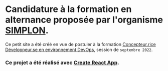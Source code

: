 # Candidature à la formation en alternance proposée par l'organisme [SIMPLON](https://simplon.co/).

Ce petit site a été créé en vue de postuler à la formation [Concepteur.rice Développeur.se en environnement DevOps](https://simplon.co/formation/concepteur-developpeur-en-environnement-devops/800), session de `septembre 2022`.

### Ce projet a été réalisé avec [Create React App](https://github.com/facebook/create-react-app).
